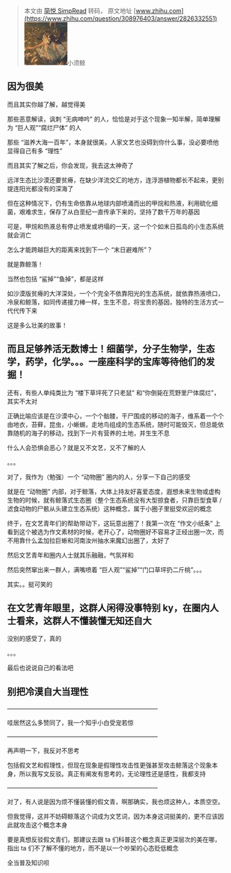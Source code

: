 > 本文由 [简悦 SimpRead](http://ksria.com/simpread/) 转码， 原文地址 [www.zhihu.com](https://www.zhihu.com/question/308976403/answer/2826332551) ![08db3e63cdcd15a7a9ef1c471e888089_MD5](../assets/08db3e63cdcd15a7a9ef1c471e888089_MD5.jpg)小须鲸

因为很美
----

而且其实你越了解，越觉得美

那些恶意解读，讽刺 “无病呻吟” 的人，恰恰是对于这个现象一知半解，简单理解为 “巨人观”“腐烂尸体” 的人

那些 “滋养大海一百年”，本身就很美，人家文艺也没碍到你什么事，没必要喷他显得自己有多 “理性”

而且其实了解之后，你会发现，我去这太神奇了

远洋生态比沙漠还要贫瘠，在缺少洋流交汇的地方，连浮游植物都长不起来，更别提连阳光都没有的深海了

但在这种情况下，仍有生命依靠从地球内部喷涌而出的甲烷和热液，利用硫化细菌，艰难求生，保存了从白垩纪一直传承下来的，坚持了数千万年的基因

可是，甲烷和热液总有停止喷发或坍塌的一天，这一个个如末日孤岛的小生态系统就会消亡

怎么才能跨越巨大的距离来找到下一个 “末日避难所”？

就是靠鲸落！

当然也包括 “鲨掉”“鱼掉”，都是这样

如沙漠版贫瘠的大洋深处，一个个完全不依靠阳光的生态系统，就依靠热液喷口，冷泉和鲸落，如同传递接力棒一样，生生不息，将宝贵的基因，独特的生活方式一代代传下来

这是多么壮美的故事！

而且足够养活无数博士！细菌学，分子生物学，生态学，药学，化学。。。一座座科学的宝库等待他们的发掘！
-------------------------------------------------

还有，有些人单纯类比为 “楼下草坪死了只老鼠” 和“你倒毙在荒野里尸体腐烂”，其实不太对

正确比喻应该是在沙漠中心，一个个骷髅，干尸围成的移动的海子，维系着一个个由地衣，苔藓，昆虫，小蜥蜴，走地鸟组成的生态系统，随时可能毁灭，但总能依靠随机的海子的移动，找到下一片有营养的土地，并生生不息

什么人会恐惧会恶心？就是又不文艺，又不了解的人

。。。

对了，我作为（勉强）一个 “动物圈” 圈内的人，分享一下自己的感受

就是在 “动物圈” 内部，对于鲸落，大体上持友好喜爱态度，遐想未来生物或虚构生物的时候，就有鲸落式生态圈（整个生态系统没有大型掠食者，只靠巨型食草 / 滤食动物的尸骸从头建立生态系统）这种概念，属于小圈子里挺受欢迎的概念

终于，在文艺青年们的帮助带动下，这玩意出圈了！我第一次在 “作文小纸条” 上看到这个被选为作文素材的时候，老开心了，动物圈好不容易才正经出圈一次，而不用靠什么孟加拉巨蜥和河南汝州抽水来魔幻出圈了，太好了

然后文艺青年和圈内人士就其乐融融，气氛祥和

然后突然窜出来一群人，满嘴喷着 “巨人观”“鲨掉”“门口草坪扔二斤桃”。。。

其实。。挺可笑的

在文艺青年眼里，这群人闲得没事特别 ky，在圈内人士看来，这群人不懂装懂无知还自大
-----------------------------------------

没别的感受了，真的

。。。

最后也说说自己的看法吧

别把冷漠自大当理性
---------

—————————————————————————

哇居然这么多赞同了，我一个知乎小白受宠若惊

—————————————————————————

再声明一下，我反对不思考

包括假文艺和假理性，但现在现象是假理性攻击性更强甚至攻击鲸落这个现象本身，所以我写文反驳。真正有阐发有思考的，无论理性还是感性，我都支持

—————————————————————————

对了，有人说是因为烦不懂装懂的假文青，啊那确实，我也烦这种人，本质空空。

但我觉得，这并不妨碍鲸落这个词成为文艺词，因为本身这词挺美的，更不应该因此就攻击这个概念本身

要是真想反驳假文青们，那建议去跟 ta 们科普这个概念真正更深层次的美在哪，指出 ta 们不了解不懂的地方，而不是以一个吵架的心态贬低概念

全当普及知识呗